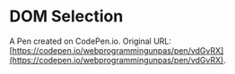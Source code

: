 # DOM Selection

A Pen created on CodePen.io. Original URL: [https://codepen.io/webprogrammingunpas/pen/vdGvRX](https://codepen.io/webprogrammingunpas/pen/vdGvRX).



